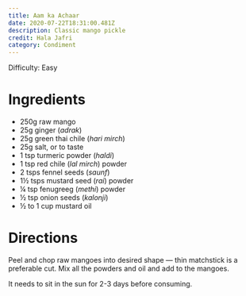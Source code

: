 ```yaml
---
title: Aam ka Achaar
date: 2020-07-22T18:31:00.481Z
description: Classic mango pickle
credit: Hala Jafri
category: Condiment
---
```

Difficulty: Easy  

# Ingredients

* 250g raw mango
* 25g ginger (_adrak_)
* 25g green thai chile (_hari mirch_)
* 25g salt, or to taste
* 1 tsp turmeric powder (_haldi_)
* 1 tsp red chile (_lal mirch_) powder
* 2 tsps fennel seeds (_saunf_)
* 1½ tsps mustard seed (_rai_) powder
* ¼ tsp fenugreeg (_methi_) powder
* ½ tsp onion seeds (_kalonji_)
* ½ to 1 cup mustard oil

# Directions

Peel and chop raw mangoes into desired shape — thin matchstick is a preferable cut. Mix all the powders and oil and add to the mangoes.

It needs to sit in the  sun for 2-3 days before consuming.
